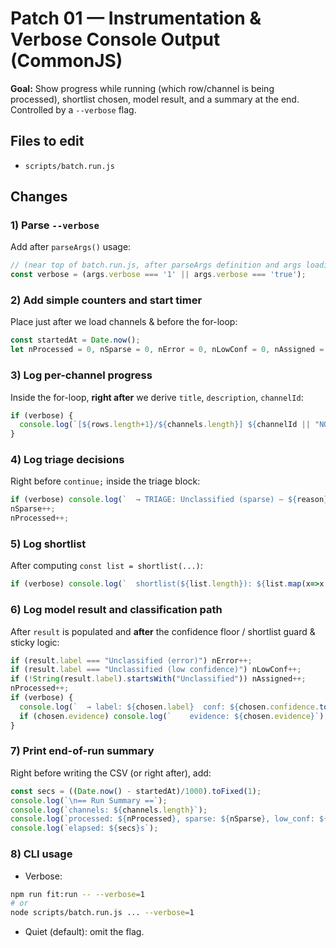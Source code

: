 
# Patch 01 — Instrumentation & Verbose Console Output (CommonJS)

**Goal:** Show progress while running (which row/channel is being processed), shortlist chosen, model result, and a summary at the end. Controlled by a `--verbose` flag.

## Files to edit
- `scripts/batch.run.js`

## Changes

### 1) Parse `--verbose`
Add after `parseArgs()` usage:
```js
// (near top of batch.run.js, after parseArgs definition and args loading)
const verbose = (args.verbose === '1' || args.verbose === 'true');
```

### 2) Add simple counters and start timer
Place just after we load channels & before the for-loop:
```js
const startedAt = Date.now();
let nProcessed = 0, nSparse = 0, nError = 0, nLowConf = 0, nAssigned = 0;
```

### 3) Log per-channel progress
Inside the for-loop, **right after** we derive `title`, `description`, `channelId`:
```js
if (verbose) {
  console.log(`[${rows.length+1}/${channels.length}] ${channelId || "NO_ID"} — ${String(title).slice(0,80)}`);
}
```

### 4) Log triage decisions
Right before `continue;` inside the triage block:
```js
if (verbose) console.log(`  → TRIAGE: Unclassified (sparse) — ${reason}`);
nSparse++;
nProcessed++;
```

### 5) Log shortlist
After computing `const list = shortlist(...)`:
```js
if (verbose) console.log(`  shortlist(${list.length}): ${list.map(x=>x.name).join(" | ")}`);
```

### 6) Log model result and classification path
After `result` is populated and **after** the confidence floor / shortlist guard & sticky logic:
```js
if (result.label === "Unclassified (error)") nError++;
if (result.label === "Unclassified (low confidence)") nLowConf++;
if (!String(result.label).startsWith("Unclassified")) nAssigned++;
nProcessed++;
if (verbose) {
  console.log(`  → label: ${chosen.label}  conf: ${chosen.confidence.toFixed(2)}  src: ${chosen.knowledge_source}`);
  if (chosen.evidence) console.log(`    evidence: ${chosen.evidence}`);
}
```

### 7) Print end-of-run summary
Right before writing the CSV (or right after), add:
```js
const secs = ((Date.now() - startedAt)/1000).toFixed(1);
console.log(`\n== Run Summary ==`);
console.log(`channels: ${channels.length}`);
console.log(`processed: ${nProcessed}, sparse: ${nSparse}, low_conf: ${nLowConf}, errors: ${nError}, assigned: ${nAssigned}`);
console.log(`elapsed: ${secs}s`);
```

### 8) CLI usage
- Verbose:
```bash
npm run fit:run -- --verbose=1
# or
node scripts/batch.run.js ... --verbose=1
```
- Quiet (default): omit the flag.
